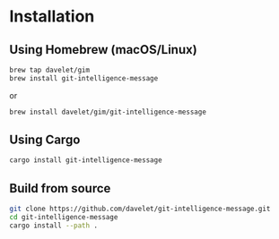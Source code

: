 # Installation

## Using Homebrew (macOS/Linux)

```bash
brew tap davelet/gim
brew install git-intelligence-message
```
or
```bash
brew install davelet/gim/git-intelligence-message
```

## Using Cargo

```bash
cargo install git-intelligence-message
```

## Build from source

```bash
git clone https://github.com/davelet/git-intelligence-message.git
cd git-intelligence-message
cargo install --path .
```
